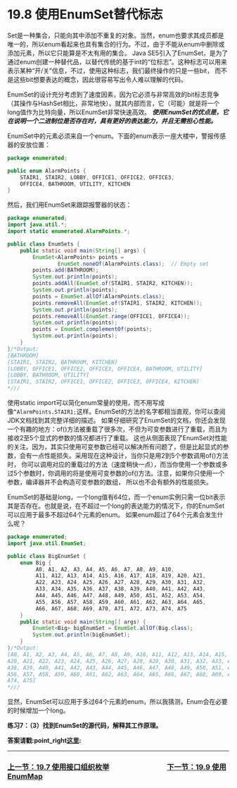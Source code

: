 # 19.8 使用EnumSet替代标志
Set是一种集合，只能向其中添加不重复的对象。当然，enum也要求其成员都是唯一的，所以enum看起来也具有集合的行为。不过，由于不能从enum中删除或添加元素，所以它只能算是不太有用的集合。
Java SE5引入了EnumSet，是为了通过enum创建一种替代品，以替代传统的基于int的“位标志”。这种标志可以用来表示某种“开/关”信息，不过，使用这种标志，我们最终操作的只是一些bit，
而不是这些bit想要表达的概念，因此很容易写出令人难以理解的代码。

EnumSet的设计充分考虑到了速度因素，因为它必须与非常高效的bit标志竞争（其操作与HashSet相比，非常地快）。就其内部而言，它（可能）就是将一个long值作为比特向量，所以EnumSet非常快速高效。
***使用EnumSet的优点是，它在说明一个二进制位是否存在时，具有更好的表达能力，并且无需担心性能。***

EnumSet中的元素必须来自一个enum。下面的enum表示一座大楼中，警报传感器的安放位置：
```JAVA
package enumerated;

public enum AlarmPoints {
    STAIR1, STAIR2, LOBBY, OFFICE1, OFFICE2, OFFICE3, 
    OFFICE4, BATHROOM, UTILITY, KITCHEN
}
```
然后，我们用EnumSet来跟踪报警器的状态：
```java
package enumerated;
import java.util.*;
import static enumerated.AlarmPoints.*;

public class EnumSets {
	public static void main(String[] args) {
        EnumSet<AlarmPoints> points = 
        		EnumSet.noneOf(AlarmPoints.class);  // Empty set
        points.add(BATHROOM);
        System.out.println(points);
        points.addAll(EnumSet.of(STAIR1, STAIR2, KITCHEN));
        System.out.println(points);
        points = EnumSet.allOf(AlarmPoints.class);
        points.removeAll(EnumSet.of(STAIR1, STAIR2, KITCHEN));
        System.out.println(points);
        points.removeAll(EnumSet.range(OFFICE1, OFFICE4));
        System.out.println(points);
        points = EnumSet.complementOf(points);
        System.out.println(points);
	}
}/*Output:
[BATHROOM]
[STAIR1, STAIR2, BATHROOM, KITCHEN]
[LOBBY, OFFICE1, OFFICE2, OFFICE3, OFFICE4, BATHROOM, UTILITY]
[LOBBY, BATHROOM, UTILITY]
[STAIR1, STAIR2, OFFICE1, OFFICE2, OFFICE3, OFFICE4, KITCHEN]
*///
```
使用static import可以简化enum常量的使用，而不用写成像```“AlarmPoints.STAIR1;```这样。EnumSet的方法的名字都相当直观，你可以查阅JDK文档找到其完整详细的描述。
如果仔细研究了EnumSet的文档，你还会发现一个有趣的地方：of()方法被重载了很多次，不但为可变参数进行了重载，而且为接收2至5个显式的参数的情况都进行了重载。
这也从侧面表现了EnumSet对性能的关注。因为，其实只使用可变参数已经可以解决所有问题了，但是比起显式的参数，会有一点性能损失。采用现在这种设计，当你只是用2到5个参数调用of()方法时，
你可以调用对应的重载过的方法（速度稍快一点），而当你使用一个参数或多过5个参数时，你调用的将是使用可变参数的of()方法。注意，如果你只使用一个参数，编译器并不会构造可变参数的数组，
所以也不会有额外的性能损失。

EnumSet的基础是long，一个long值有64位，而一个enum实例只需一位bit表示其是否存在。也就是说，在不超过一个long的表达能力的情况下，你的EnumSet可以应用于最多不超过64个元素的enum。
如果enum超过了64个元素会发生什么呢？
```java
package enumerated;
import java.util.EnumSet;

public class BigEnumSet {
    enum Big {
    	 A0, A1, A2, A3, A4, A5, A6, A7, A8, A9, A10, 
    	 A11, A12, A13, A14, A15, A16, A17, A18, A19, A20, A21, 
    	 A22, A23, A24, A25, A26, A27, A28, A29, A30, A31, A32, 
    	 A33, A34, A35, A36, A37, A38, A39, A40, A41, A42, A43, 
    	 A44, A45, A46, A47, A48, A49, A50, A51, A52, A53, A54, 
    	 A55, A56, A57, A58, A59, A60, A61, A62, A63, A64, A65, 
    	 A66, A67, A68, A69, A70, A71, A72, A73, A74, A75  
    }
	public static void main(String[] args) {
        EnumSet<Big> bigEnumSet = EnumSet.allOf(Big.class);
        System.out.println(bigEnumSet);
	}
}/*Output:
[A0, A1, A2, A3, A4, A5, A6, A7, A8, A9, A10, A11, A12, A13, A14, A15, A16, A17, A18, A19, 
A20, A21, A22, A23, A24, A25, A26, A27, A28, A29, A30, A31, A32, A33, A34, A35, A36, A37, 
A38, A39, A40, A41, A42, A43, A44, A45, A46, A47, A48, A49, A50, A51, A52, A53, A54, A55, 
A56, A57, A58, A59, A60, A61, A62, A63, A64, A65, A66, A67, A68, A69, A70, A71, A72, A73, 
A74, A75]
*///
```
显然，EnumSet可以应用于多过64个元素的enum，所以我猜测，Enum会在必要的时候增加一个long。

**练习7：（3）找到EnumSet的源代码，解释其工作原理。**

**答案请戳:point_right[这里](solutions/Ex07.md):**

---

### [上一节：19.7 使用接口组织枚举](19.7_Using_interfaces_for_organization.md)　　　　　　　　[下一节：19.9 使用EnumMap](19.9_Using_EnumMap.md)
